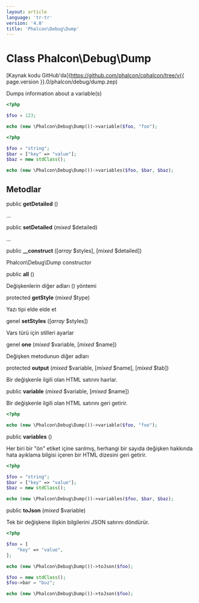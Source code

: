 ```yaml
---
layout: article
language: 'tr-tr'
version: '4.0'
title: 'Phalcon\Debug\Dump'
---
```

# Class **Phalcon\Debug\Dump**

[Kaynak kodu GitHub'da](https://github.com/phalcon/cphalcon/tree/v{{ page.version }}.0/phalcon/debug/dump.zep)

Dumps information about a variable(s)

```php
<?php

$foo = 123;

echo (new \Phalcon\Debug\Dump())->variable($foo, "foo");

```

```php
<?php

$foo = "string";
$bar = ["key" => "value"];
$baz = new stdClass();

echo (new \Phalcon\Debug\Dump())->variables($foo, $bar, $baz);

```

## Metodlar

public **getDetailed** ()

...

public **setDetailed** (*mixed* $detailed)

...

public **__construct** ([*array* $styles], [*mixed* $detailed])

Phalcon\Debug\Dump constructor

public **all** ()

Değişkenlerin diğer adları () yöntemi

protected **getStyle** (*mixed* $type)

Yazı tipi elde elde et

genel **setStyles** ([*array* $styles])

Vars türü için stilleri ayarlar

genel **one** (*mixed* $variable, [*mixed* $name])

Değişken metodunun diğer adları

protected **output** (*mixed* $variable, [*mixed* $name], [*mixed* $tab])

Bir değişkenle ilgili olan HTML satırını haırlar.

public **variable** (*mixed* $variable, [*mixed* $name])

Bir değişkenle ilgili olan HTML satırını geri getirir.

```php
<?php

echo (new \Phalcon\Debug\Dump())->variable($foo, "foo");

```

public **variables** ()

Her biri bir "ön" etiket içine sarılmış, herhangi bir sayıda değişken hakkında hata ayıklama bilgisi içeren bir HTML dizesini geri getirir.

```php
<?php

$foo = "string";
$bar = ["key" => "value"];
$baz = new stdClass();

echo (new \Phalcon\Debug\Dump())->variables($foo, $bar, $baz);

```

public **toJson** (*mixed* $variable)

Tek bir değişkene ilişkin bilgilerini JSON satırını döndürür.

```php
<?php

$foo = [
    "key" => "value",
];

echo (new \Phalcon\Debug\Dump())->toJson($foo);

$foo = new stdClass();
$foo->bar = "buz";

echo (new \Phalcon\Debug\Dump())->toJson($foo);

```